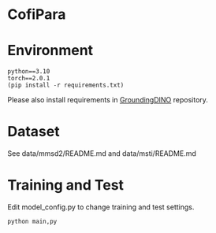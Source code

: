 # CofiPara

# Environment
```
python==3.10
torch==2.0.1
(pip install -r requirements.txt)
```
Please also install requirements in [GroundingDINO](https://github.com/IDEA-Research/GroundingDINO) repository.

# Dataset

See data/mmsd2/README.md and data/msti/README.md

# Training and Test
Edit model_config.py to change training and test settings.
```
python main,py
```